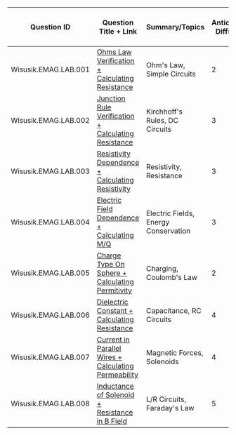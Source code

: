 | Question ID | Question Title + Link | Summary/Topics | Anticipated Difficulty | Scoring Rubric Link | Solved Out Copy Link | Applicable to P2? |
| --- | --- | --- | --- | --- | --- | --- |
| Wisusik.EMAG.LAB.001 | [Ohms Law Verification + Calculating Resistance](https://docs.google.com/document/d/1_BLdyR6MHL81HSWyJTRxUiwfBoKhxg1lssCCbt_We5A/edit?usp=sharing) | Ohm's Law, Simple Circuits | 2 | [Scoring Guidelines](https://drive.google.com/open?id=1nnxXwWQk7ERhL2JM_cOAP-999wRXx-4ehcbsu_B9_ec&usp=drive_copy) | [Solutions](https://drive.google.com/open?id=1mFoaQH_BDfm6m_e9M5kaGfmeWALo9eDE&usp=drive_copy) | True |
| Wisusik.EMAG.LAB.002 | [Junction Rule Verification + Calculating Resistance](https://docs.google.com/document/d/1s2G5JP3gZty5n_YKi7-Ufqf-e-dhEpn6P5wY88zpx28/edit?usp=sharing) | Kirchhoff's Rules, DC Circuits | 3 | [Scoring Guidelines](https://drive.google.com/open?id=1-Ip_GFEXYouX6do0gBHzGEbHGAcrCF9kukDWpbRGQuY&usp=drive_copy) | [Solutions](https://drive.google.com/open?id=18UWGcqWhkN5Xke8PH6M-pB81OX36tPDL&usp=drive_copy) | True |
| Wisusik.EMAG.LAB.003 | [Resistivity Dependence + Calculating Resistivity](https://docs.google.com/document/d/1_bRCkwwWkU00UQ1_dzHKVX8HvUkCxWAEmsLMM93oOfc/edit?usp=sharing) | Resistivity, Resistance | 3 | [Scoring Guidelines](https://drive.google.com/open?id=1NKZhxGZS1aMQ8O1-VF9rjpH19Rww__yfHI-deK6ox-I&usp=drive_copy) | [Solutions](https://drive.google.com/open?id=1VPB90LJKF4ZkEZmHQHLCpzr8BpculThP&usp=drive_copy) | True |
| Wisusik.EMAG.LAB.004 | [Electric Field Dependence + Calculating M/Q](https://docs.google.com/document/d/1yiXzRsd7nvhneybVOBvcKdgqMSPsdBqh8lKQbw1bbyw/edit?usp=sharing) | Electric Fields, Energy Conservation | 3 | [Scoring Guidelines](https://drive.google.com/open?id=1ylqqZZsPxKqnEvr9EPa0W2zc8UED4BZrqSErnczIuLQ&usp=drive_copy) | [Solutions](https://drive.google.com/open?id=1-EplNAHiFZMTKGGwX55sGk7W8-KKhTgU&usp=drive_copy) | True |
| Wisusik.EMAG.LAB.005 | [Charge Type On Sphere + Calculating Permitivity](https://docs.google.com/document/d/1k_8xFo43ZIjUItIw_D7v4u16SGDE9AwV515wo5q24E8/edit?usp=sharing) | Charging, Coulomb's Law | 2 | [Scoring Guidelines](https://drive.google.com/open?id=1FBniJffw5FswRuTnBb2ACBy1JbOUh3vle4nRpERl7l8&usp=drive_copy) | [Solutions](https://drive.google.com/open?id=1Z3Wfk8koQhBF8UInqcW0S78jEdJCXoE4&usp=drive_copy) | True |
| Wisusik.EMAG.LAB.006 | [Dielectric Constant + Calculating Resistance](https://docs.google.com/document/d/1w-myn1qLlqMqGpyjgpc7tzpfH7LUy_pRRxWiwzW2gjA/edit?usp=sharing) | Capacitance, RC Circuits | 4 | [Scoring Guidelines](https://drive.google.com/open?id=1AWt09Y7U_s8JoSigufV9p80v4p48api6aH1NR4FYqxM&usp=drive_copy) | [Solutions](https://drive.google.com/open?id=14SeIXRfUva9T0DHMEEY1lSP8p9jmkTmN&usp=drive_copy) | False |
| Wisusik.EMAG.LAB.007 | [Current in Parallel Wires +  Calculating Permeability](https://docs.google.com/document/d/1a7T5zVy-rl2eUVJYFw3htmClvEBrySH7WyGKYWuvWnM/edit?usp=sharing) | Magnetic Forces, Solenoids | 4 | [Scoring Guidelines](https://drive.google.com/open?id=1xBWXg2sWh406LwAKWma9hVCVPv9F8PnTFLBm-CL3OQo&usp=drive_copy) | [Solutions](https://drive.google.com/open?id=1YqEv4QVgIE3szf9xWB6U3kL0nI-KSpFx&usp=drive_copy) | True |
| Wisusik.EMAG.LAB.008 | [Inductance of Solenoid + Resistance in B Field](https://docs.google.com/document/d/1zB_H5MU0WPFb417UWGEuDftiFQqjCYNIS38HdkYXJPY/edit?usp=sharing) | L/R Circuits, Faraday's Law | 5 | [Scoring Guidelines](https://drive.google.com/open?id=1QnvRed-ZYIEe13iW-EKgcpzmIoxfLCe78i-HWnG9pUg&usp=drive_copy) | [Solutions](https://drive.google.com/open?id=1se-hpeaUj96T40KILFu-f2dCOtaH8K26&usp=drive_copy) | False |
